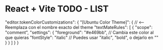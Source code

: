 # React + Vite TODO - LIST


"editor.tokenColorCustomizations": {
        "[Ubuntu Color Theme]": { // <-- Reemplaza con el nombre exacto del theme
            "textMateRules": [
                {
                    "scope": "comment",
                    "settings": {
                    "foreground": "#e469bb", // Cambia este color al que quieras
                    "fontStyle": "italic"    // Puedes usar "italic", "bold", o dejarlo en ""
                    }
                }
            ]
        }
    }